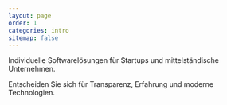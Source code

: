 ```yaml
---
layout: page
order: 1
categories: intro
sitemap: false
---
```


Individuelle Softwarelösungen für Startups und mittelständische Unternehmen. 

Entscheiden Sie sich für Transparenz, Erfahrung und moderne Technologien.


